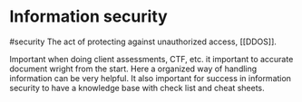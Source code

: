 # Information security
#security 
The act of protecting against unauthorized access, [[DDOS]].

Important when doing client assessments, CTF, etc. it important to accurate document wright from the start. Here a organized way of handling information can be very helpful. It also important for success in information security to have a knowledge base with check list and cheat sheets. 



